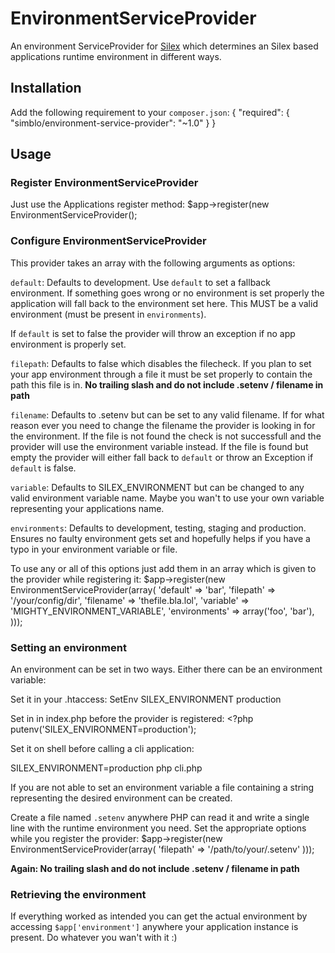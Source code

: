 # EnvironmentServiceProvider

An environment ServiceProvider for [Silex](http://silex.sensiolabs.org) which
determines an Silex based applications runtime environment in different ways.

## Installation

Add the following requirement to your `composer.json`:
    {
        "required": {
            "simblo/environment-service-provider": "~1.0"
        }
    }

## Usage

### Register EnvironmentServiceProvider

Just use the Applications register method:
    $app->register(new EnvironmentServiceProvider();

### Configure EnvironmentServiceProvider

This provider takes an array with the following arguments as options:

`default`:
Defaults to development. Use `default` to set a fallback environment. If
something goes wrong or no environment is set properly the application will fall
back to the environment set here. This MUST be a valid environment (must be
present in `environments`).

If `default` is set to false the provider will throw an exception if no app
environment is properly set.

`filepath`:
Defaults to false which disables the filecheck. If you plan to set your app
environment through a file it must be set properly to contain the path this
file is in. **No trailing slash and do not include .setenv / filename in path**

`filename`:
Defaults to .setenv but can be set to any valid filename. If for what reason
ever you need to change the filename the provider is looking in for the environment.
If the file is not found the check is not successfull and the provider will use
the environment variable instead. If the file is found but empty the provider will
either fall back to `default` or throw an Exception if `default` is false.

`variable`:
Defaults to SILEX_ENVIRONMENT but can be changed to any valid environment variable
name. Maybe you wan't to use your own variable representing your applications name.

`environments`:
Defaults to development, testing, staging and production. Ensures no faulty
environment gets set and hopefully helps if you have a typo in your environment
variable or file.

To use any or all of this options just add them in an array which is given to
the provider while registering it:
    $app->register(new EnvironmentServiceProvider(array(
        'default' => 'bar',
        'filepath' => '/your/config/dir',
        'filename' => 'thefile.bla.lol',
        'variable' => 'MIGHTY_ENVIRONMENT_VARIABLE',
        'environments' => array('foo', 'bar'),
    )));

### Setting an environment

An environment can be set in two ways. Either there can be an environment variable:

Set it in your .htaccess:
    SetEnv SILEX_ENVIRONMENT production

Set in in index.php before the provider is registered:
    <?php
    putenv('SILEX_ENVIRONMENT=production');

Set it on shell before calling a cli application:

SILEX_ENVIRONMENT=production php cli.php

If you are not able to set an environment variable a file containing a string
representing the desired environment can be created.

Create a file named `.setenv` anywhere PHP can read it and write a single line
with the runtime environment you need. Set the appropriate options while you
register the provider:
    $app->register(new EnvironmentServiceProvider(array(
        'filepath' => '/path/to/your/.setenv'
    )));

**Again: No trailing slash and do not include .setenv / filename in path**

### Retrieving the environment
If everything worked as intended you can get the actual environment by accessing
`$app['environment']` anywhere your application instance is present. Do whatever
you wan't with it :)